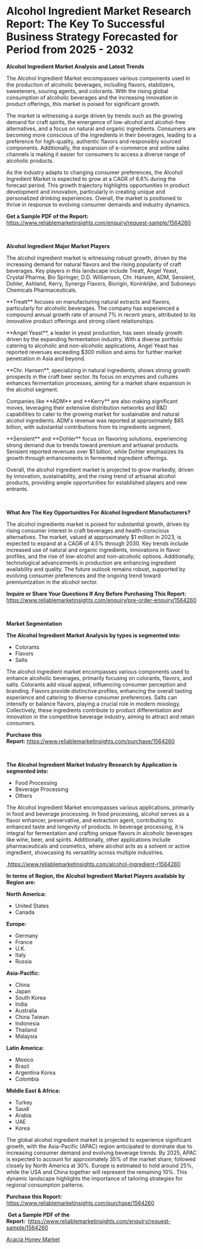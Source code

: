<p><h1>Alcohol Ingredient Market Research Report: The Key To Successful Business Strategy Forecasted for Period from 2025 - 2032</h1></p><p><strong>Alcohol Ingredient Market Analysis and Latest Trends</strong></p>
<p><p>The Alcohol Ingredient Market encompasses various components used in the production of alcoholic beverages, including flavors, stabilizers, sweeteners, souring agents, and colorants. With the rising global consumption of alcoholic beverages and the increasing innovation in product offerings, this market is poised for significant growth.</p><p>The market is witnessing a surge driven by trends such as the growing demand for craft spirits, the emergence of low-alcohol and alcohol-free alternatives, and a focus on natural and organic ingredients. Consumers are becoming more conscious of the ingredients in their beverages, leading to a preference for high-quality, authentic flavors and responsibly sourced components. Additionally, the expansion of e-commerce and online sales channels is making it easier for consumers to access a diverse range of alcoholic products. </p><p>As the industry adapts to changing consumer preferences, the Alcohol Ingredient Market is expected to grow at a CAGR of 6.6% during the forecast period. This growth trajectory highlights opportunities in product development and innovation, particularly in creating unique and personalized drinking experiences. Overall, the market is positioned to thrive in response to evolving consumer demands and industry dynamics.</p></p>
<p><strong>Get a Sample PDF of the Report:&nbsp;</strong> <a href="https://www.reliablemarketinsights.com/enquiry/request-sample/1564260?utm_campaign=2285&utm_medium=2&utm_source=Github&utm_content=ia&utm_term=14022025&utm_id=alcohol-ingredient">https://www.reliablemarketinsights.com/enquiry/request-sample/1564260</a></p>
<p>&nbsp;</p>
<p><strong>Alcohol Ingredient Major Market Players</strong></p>
<p><p>The alcohol ingredient market is witnessing robust growth, driven by the increasing demand for natural flavors and the rising popularity of craft beverages. Key players in this landscape include Treatt, Angel Yeast, Crystal Pharma, Bio Springer, D.D. Williamson, Chr. Hansen, ADM, Sensient, Dohler, Ashland, Kerry, Synergy Flavors, Biorigin, Koninklijke, and Suboneyo Chemicals Pharmaceuticals.</p><p>**Treatt** focuses on manufacturing natural extracts and flavors, particularly for alcoholic beverages. The company has experienced a compound annual growth rate of around 7% in recent years, attributed to its innovative product offerings and strong client relationships. </p><p>**Angel Yeast**, a leader in yeast production, has seen steady growth driven by the expanding fermentation industry. With a diverse portfolio catering to alcoholic and non-alcoholic applications, Angel Yeast has reported revenues exceeding $300 million and aims for further market penetration in Asia and beyond.</p><p>**Chr. Hansen**, specializing in natural ingredients, shows strong growth prospects in the craft beer sector. Its focus on enzymes and cultures enhances fermentation processes, aiming for a market share expansion in the alcohol segment.</p><p>Companies like **ADM** and **Kerry** are also making significant moves, leveraging their extensive distribution networks and R&D capabilities to cater to the growing market for sustainable and natural alcohol ingredients. ADM's revenue was reported at approximately $85 billion, with substantial contributions from its ingredients segment.</p><p>**Sensient** and **Dohler** focus on flavoring solutions, experiencing strong demand due to trends toward premium and artisanal products. Sensient reported revenues over $1 billion, while Dohler emphasizes its growth through enhancements in fermented ingredient offerings.</p><p>Overall, the alcohol ingredient market is projected to grow markedly, driven by innovation, sustainability, and the rising trend of artisanal alcohol products, providing ample opportunities for established players and new entrants.</p></p>
<p>&nbsp;</p>
<p><strong>What Are The Key Opportunities For Alcohol Ingredient Manufacturers?</strong></p>
<p><p>The alcohol ingredients market is poised for substantial growth, driven by rising consumer interest in craft beverages and health-conscious alternatives. The market, valued at approximately $1 million in 2023, is expected to expand at a CAGR of 4.5% through 2030. Key trends include increased use of natural and organic ingredients, innovations in flavor profiles, and the rise of low-alcohol and non-alcoholic options. Additionally, technological advancements in production are enhancing ingredient availability and quality. The future outlook remains robust, supported by evolving consumer preferences and the ongoing trend toward premiumization in the alcohol sector.</p></p>
<p><strong>Inquire or Share Your Questions If Any Before Purchasing This Report:</strong> <a href="https://www.reliablemarketinsights.com/enquiry/pre-order-enquiry/1564260?utm_campaign=2285&utm_medium=2&utm_source=Github&utm_content=ia&utm_term=14022025&utm_id=alcohol-ingredient">https://www.reliablemarketinsights.com/enquiry/pre-order-enquiry/1564260</a></p>
<p>&nbsp;</p>
<p><strong>Market Segmentation</strong></p>
<p><strong>The Alcohol Ingredient Market Analysis by types is segmented into:</strong></p>
<p><ul><li>Colorants</li><li>Flavors</li><li>Salts</li></ul></p>
<p><p>The alcohol ingredient market encompasses various components used to enhance alcoholic beverages, primarily focusing on colorants, flavors, and salts. Colorants add visual appeal, influencing consumer perception and branding. Flavors provide distinctive profiles, enhancing the overall tasting experience and catering to diverse consumer preferences. Salts can intensify or balance flavors, playing a crucial role in modern mixology. Collectively, these ingredients contribute to product differentiation and innovation in the competitive beverage industry, aiming to attract and retain consumers.</p></p>
<p><strong>Purchase this Report:&nbsp;</strong><a href="https://www.reliablemarketinsights.com/purchase/1564260?utm_campaign=2285&utm_medium=2&utm_source=Github&utm_content=ia&utm_term=14022025&utm_id=alcohol-ingredient">https://www.reliablemarketinsights.com/purchase/1564260</a></p>
<p>&nbsp;</p>
<p><strong>The Alcohol Ingredient Market Industry Research by Application is segmented into:</strong></p>
<p><ul><li>Food Processing</li><li>Beverage Processing</li><li>Others</li></ul></p>
<p><p>The Alcohol Ingredient Market encompasses various applications, primarily in food and beverage processing. In food processing, alcohol serves as a flavor enhancer, preservative, and extraction agent, contributing to enhanced taste and longevity of products. In beverage processing, it is integral for fermentation and crafting unique flavors in alcoholic beverages like wine, beer, and spirits. Additionally, other applications include pharmaceuticals and cosmetics, where alcohol acts as a solvent or active ingredient, showcasing its versatility across multiple industries.</p></p>
<p><a href="https://www.reliablemarketinsights.com/alcohol-ingredient-r1564260?utm_campaign=2285&utm_medium=2&utm_source=Github&utm_content=ia&utm_term=14022025&utm_id=alcohol-ingredient">&nbsp;https://www.reliablemarketinsights.com/alcohol-ingredient-r1564260</a></p>
<p><strong>In terms of Region, the Alcohol Ingredient Market Players available by Region are:</strong></p>
<p>
    <p> <strong> North America: </strong>
        <ul>
            <li>United States</li>
            <li>Canada</li>
        </ul>
        </p> 
    <p> <strong> Europe: </strong>
        <ul>
            <li>Germany</li>
            <li>France</li>
            <li>U.K.</li>
            <li>Italy</li>
            <li>Russia</li>
        </ul>
        </p> 
    <p> <strong> Asia-Pacific: </strong>
        <ul>
            <li>China</li>
            <li>Japan</li>
            <li>South Korea</li>
            <li>India</li>
            <li>Australia</li>
            <li>China Taiwan</li>
            <li>Indonesia</li>
            <li>Thailand</li>
            <li>Malaysia</li>
        </ul>
        </p> 
    <p> <strong> Latin America: </strong>
        <ul>
            <li>Mexico</li>
            <li>Brazil</li>
            <li>Argentina Korea</li>
            <li>Colombia</li>
        </ul>
        </p> 
    <p> <strong> Middle East & Africa: </strong>
        <ul>
            <li>Turkey</li>
            <li>Saudi</li>
            <li>Arabia</li>
            <li>UAE</li>
            <li>Korea</li>
        </ul>
    </p>
    </p>
<p><p>The global alcohol ingredient market is projected to experience significant growth, with the Asia-Pacific (APAC) region anticipated to dominate due to increasing consumer demand and evolving beverage trends. By 2025, APAC is expected to account for approximately 35% of the market share, followed closely by North America at 30%. Europe is estimated to hold around 25%, while the USA and China together will represent the remaining 10%. This dynamic landscape highlights the importance of tailoring strategies for regional consumption patterns.</p></p>
<p><strong>Purchase this Report: </strong><a href="https://www.reliablemarketinsights.com/purchase/1564260?utm_campaign=2285&utm_medium=2&utm_source=Github&utm_content=ia&utm_term=14022025&utm_id=alcohol-ingredient">https://www.reliablemarketinsights.com/purchase/1564260</a></p>
<p>&nbsp;<strong>Get a Sample PDF of the Report:&nbsp;&nbsp;</strong><a href="https://www.reliablemarketinsights.com/enquiry/request-sample/1564260?utm_campaign=2285&utm_medium=2&utm_source=Github&utm_content=ia&utm_term=14022025&utm_id=alcohol-ingredient">https://www.reliablemarketinsights.com/enquiry/request-sample/1564260</a></p>
<p><strong></strong></p>
<p><p><a href="https://github.com/leopardmicheal7019/Market-Research-Report-List-1/blob/main/acacia-honey-market.md?utm_campaign=2285&utm_medium=2&utm_source=Github&utm_content=ia&utm_term=14022025&utm_id=alcohol-ingredient">Acacia Honey Market</a></p></p>